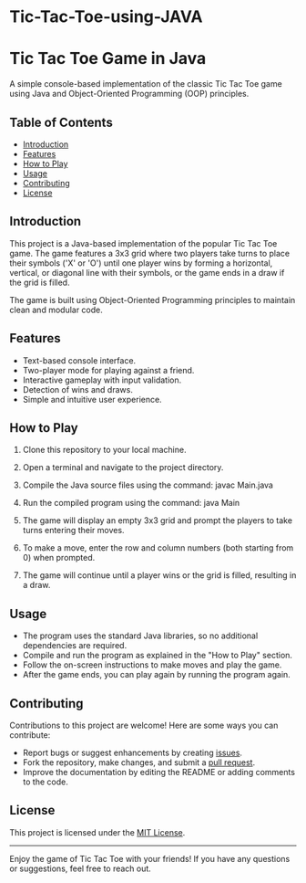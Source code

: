 # Tic-Tac-Toe-using-JAVA
# Tic Tac Toe Game in Java

A simple console-based implementation of the classic Tic Tac Toe game using Java and Object-Oriented Programming (OOP) principles.

## Table of Contents

- [Introduction](#introduction)
- [Features](#features)
- [How to Play](#how-to-play)
- [Usage](#usage)
- [Contributing](#contributing)
- [License](#license)

## Introduction

This project is a Java-based implementation of the popular Tic Tac Toe game. The game features a 3x3 grid where two players take turns to place their symbols ('X' or 'O') until one player wins by forming a horizontal, vertical, or diagonal line with their symbols, or the game ends in a draw if the grid is filled.

The game is built using Object-Oriented Programming principles to maintain clean and modular code.

## Features

- Text-based console interface.
- Two-player mode for playing against a friend.
- Interactive gameplay with input validation.
- Detection of wins and draws.
- Simple and intuitive user experience.

## How to Play

1. Clone this repository to your local machine.
2. Open a terminal and navigate to the project directory.
3. Compile the Java source files using the command:
javac Main.java

4. Run the compiled program using the command:
java Main

5. The game will display an empty 3x3 grid and prompt the players to take turns entering their moves.
6. To make a move, enter the row and column numbers (both starting from 0) when prompted.
7. The game will continue until a player wins or the grid is filled, resulting in a draw.

## Usage

- The program uses the standard Java libraries, so no additional dependencies are required.
- Compile and run the program as explained in the "How to Play" section.
- Follow the on-screen instructions to make moves and play the game.
- After the game ends, you can play again by running the program again.

## Contributing

Contributions to this project are welcome! Here are some ways you can contribute:

- Report bugs or suggest enhancements by creating [issues](https://github.com/yourusername/tic-tac-toe-java/issues).
- Fork the repository, make changes, and submit a [pull request](https://github.com/yourusername/tic-tac-toe-java/pulls).
- Improve the documentation by editing the README or adding comments to the code.

## License

This project is licensed under the [MIT License](LICENSE).

---

Enjoy the game of Tic Tac Toe with your friends! If you have any questions or suggestions, feel free to reach out.
